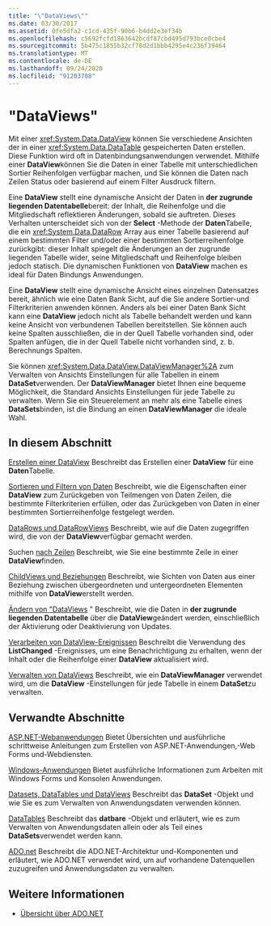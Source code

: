 ```yaml
---
title: "\"DataViews\""
ms.date: 03/30/2017
ms.assetid: 0fe5dfa2-c1cd-435f-90b6-b4dd2e3ef34b
ms.openlocfilehash: c5692fcfd1863642bcdf87cbd495d793bce0cbe4
ms.sourcegitcommit: 5b475c1855b32cf78d2d1bbb4295e4c236f39464
ms.translationtype: MT
ms.contentlocale: de-DE
ms.lasthandoff: 09/24/2020
ms.locfileid: "91203708"
---
```

# <a name="dataviews"></a>"DataViews"

Mit einer <xref:System.Data.DataView> können Sie verschiedene Ansichten der in einer <xref:System.Data.DataTable> gespeicherten Daten erstellen. Diese Funktion wird oft in Datenbindungsanwendungen verwendet. Mithilfe einer **DataView**können Sie die Daten in einer Tabelle mit unterschiedlichen Sortier Reihenfolgen verfügbar machen, und Sie können die Daten nach Zeilen Status oder basierend auf einem Filter Ausdruck filtern.

 Eine **DataView** stellt eine dynamische Ansicht der Daten in **der zugrunde liegenden Datentabelle**bereit: der Inhalt, die Reihenfolge und die Mitgliedschaft reflektieren Änderungen, sobald sie auftreten. Dieses Verhalten unterscheidet sich von der **Select** -Methode der **Daten**Tabelle, die ein <xref:System.Data.DataRow> Array aus einer Tabelle basierend auf einem bestimmten Filter und/oder einer bestimmten Sortierreihenfolge zurückgibt: dieser Inhalt spiegelt die Änderungen an der zugrunde liegenden Tabelle wider, seine Mitgliedschaft und Reihenfolge bleiben jedoch statisch. Die dynamischen Funktionen von **DataView** machen es ideal für Daten Bindungs Anwendungen.

 Eine **DataView** stellt eine dynamische Ansicht eines einzelnen Datensatzes bereit, ähnlich wie eine Daten Bank Sicht, auf die Sie andere Sortier-und Filterkriterien anwenden können. Anders als bei einer Daten Bank Sicht kann eine **DataView** jedoch nicht als Tabelle behandelt werden und kann keine Ansicht von verbundenen Tabellen bereitstellen. Sie können auch keine Spalten ausschließen, die in der Quell Tabelle vorhanden sind, oder Spalten anfügen, die in der Quell Tabelle nicht vorhanden sind, z. b. Berechnungs Spalten.

 Sie können <xref:System.Data.DataView.DataViewManager%2A> zum Verwalten von Ansichts Einstellungen für alle Tabellen in einem **DataSet**verwenden. Der **DataViewManager** bietet Ihnen eine bequeme Möglichkeit, die Standard Ansichts Einstellungen für jede Tabelle zu verwalten. Wenn Sie ein Steuerelement an mehr als eine Tabelle eines **DataSets**binden, ist die Bindung an einen **DataViewManager** die ideale Wahl.

## <a name="in-this-section"></a>In diesem Abschnitt

 [Erstellen einer DataView](creating-a-dataview.md) Beschreibt das Erstellen einer **DataView** für eine **Daten**Tabelle.

 [Sortieren und Filtern von Daten](sorting-and-filtering-data.md) Beschreibt, wie die Eigenschaften einer **DataView** zum Zurückgeben von Teilmengen von Daten Zeilen, die bestimmte Filterkriterien erfüllen, oder das Zurückgeben von Daten in einer bestimmten Sortierreihenfolge festgelegt werden.

 [DataRows und DataRowViews](datarows-and-datarowviews.md) Beschreibt, wie auf die Daten zugegriffen wird, die von der **DataView**verfügbar gemacht werden.

 Suchen [nach Zeilen](finding-rows.md) Beschreibt, wie Sie eine bestimmte Zeile in einer **DataView**finden.

 [ChildViews und Beziehungen](childviews-and-relations.md) Beschreibt, wie Sichten von Daten aus einer Beziehung zwischen übergeordneten und untergeordneten Elementen mithilfe von **DataView**erstellt werden.

 [Ändern von "DataViews](modifying-dataviews.md) " Beschreibt, wie die Daten in **der zugrunde liegenden Datentabelle** über die **DataView**geändert werden, einschließlich der Aktivierung oder Deaktivierung von Updates.

 [Verarbeiten von DataView-Ereignissen](handling-dataview-events.md) Beschreibt die Verwendung des **ListChanged** -Ereignisses, um eine Benachrichtigung zu erhalten, wenn der Inhalt oder die Reihenfolge einer **DataView** aktualisiert wird.

 [Verwalten von DataViews](managing-dataviews.md) Beschreibt, wie ein **DataViewManager** verwendet wird, um die **DataView** -Einstellungen für jede Tabelle in einem **DataSet**zu verwalten.

## <a name="related-sections"></a>Verwandte Abschnitte

 [ASP.NET-Webanwendungen](/previous-versions/655cec97(v=vs.100)) Bietet Übersichten und ausführliche schrittweise Anleitungen zum Erstellen von ASP.NET-Anwendungen,-Web Forms und-Webdiensten.

 [Windows-Anwendungen](/previous-versions/ms184421(v=vs.100)) Bietet ausführliche Informationen zum Arbeiten mit Windows Forms und Konsolen Anwendungen.

 [Datasets, DataTables und DataViews](index.md) Beschreibt das **DataSet** -Objekt und wie Sie es zum Verwalten von Anwendungsdaten verwenden können.

 [DataTables](datatables.md) Beschreibt das **datbare** -Objekt und erläutert, wie es zum Verwalten von Anwendungsdaten allein oder als Teil eines **DataSets**verwendet werden kann.

 [ADO.net](../index.md) Beschreibt die ADO.NET-Architektur und-Komponenten und erläutert, wie ADO.NET verwendet wird, um auf vorhandene Datenquellen zuzugreifen und Anwendungsdaten zu verwalten.

## <a name="see-also"></a>Weitere Informationen

- [Übersicht über ADO.NET](../ado-net-overview.md)
